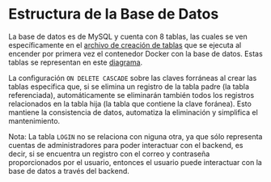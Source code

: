 # Estructura de la Base de Datos

La base de datos es de MySQL y cuenta con 8 tablas, las cuales se ven específicamente en el [archivo de creación de tablas](../scripts/1_create-tables.sql) que se ejecuta al encender por primera vez el contenedor Docker con la base de datos. Estas tablas se representan en este [diagrama](diagrams/TablasBaseDeDatos.png).

La configuración `ON DELETE CASCADE` sobre las claves forráneas al crear las tablas especifica que, si se elimina un registro de la tabla padre (la tabla referenciada), automáticamente se eliminarán también todos los registros relacionados en la tabla hija (la tabla que contiene la clave foránea). Esto mantiene la consistencia de datos, automatiza la eliminación y simplifica el mantenimiento.

Nota: La tabla `LOGIN` no se relaciona con niguna otra, ya que sólo representa cuentas de administradores para poder interactuar con el backend, es decir, si se encuentra un registro con el correo y contraseña proporcionados por el usuario, entonces el usuario puede interactuar con la base de datos a través del backend.